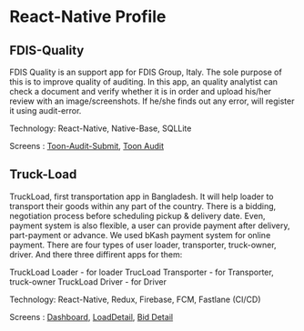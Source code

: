 # React-Native Profile

## FDIS-Quality

FDIS Quality is an support app for FDIS Group, Italy. The sole purpose of this is to improve quality of auditing. In this app, an quality analytist can check a document and verify whether it is in order and upload his/her review with an image/screenshots. If he/she finds out any error, will register it using audit-error.

Technology: React-Native, Native-Base, SQLLite

Screens : 
[Toon-Audit-Submit](https://github.com/milankamilya/milankamilya.github.io/blob/master/images/FDIS-Quality/0_Toon-Audit-Submit.jpg?raw=true), [Toon Audit](https://github.com/milankamilya/milankamilya.github.io/blob/master/images/FDIS-Quality/1_Toon-Audit.jpg?raw=true)


## Truck-Load

TruckLoad, first transportation app in Bangladesh. It will help loader to transport their goods within any part of the country. There is a bidding, negotiation process before scheduling pickup & delivery date. Even, payment system is also flexible, a user can provide payment after delivery, part-payment or advance. We used bKash payment system for online payment. There are four types of user loader, transporter, truck-owner, driver. And there three diffirent apps for them: 

TruckLoad Loader - for loader
TrucLoad Transporter - for Transporter, truck-owner
TruckLoad Driver - for Driver

Technology: React-Native, Redux, Firebase, FCM, Fastlane (CI/CD)

Screens : 
[Dashboard](https://github.com/milankamilya/milankamilya.github.io/blob/master/images/TruckLoad/0_Dashboard.jpg?raw=true), [LoadDetail](https://github.com/milankamilya/milankamilya.github.io/blob/master/images/TruckLoad/1_LoadDetail.jpg?raw=true), [Bid Detail](https://github.com/milankamilya/milankamilya.github.io/blob/master/images/TruckLoad/2_BidDetail.jpg?raw=true)

